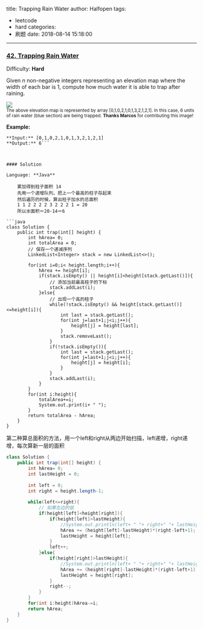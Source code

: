 title: Trapping Rain Water
author: Halfopen
tags:
  - leetcode
  - hard
categories:
  - 刷题
date: 2018-08-14 15:18:00
---
### [42\. Trapping Rain Water](https://leetcode.com/problems/trapping-rain-water/description/)

Difficulty: **Hard**



Given _n_ non-negative integers representing an elevation map where the width of each bar is 1, compute how much water it is able to trap after raining.

![](http://www.leetcode.com/static/images/problemset/rainwatertrap.png)  
<small style="display: inline;">The above elevation map is represented by array [0,1,0,2,1,0,1,3,2,1,2,1]. In this case, 6 units of rain water (blue section) are being trapped. **Thanks Marcos** for contributing this image!</small>

**Example:**

```
**Input:** [0,1,0,2,1,0,1,3,2,1,2,1]
**Output:** 6```



#### Solution

Language: **Java**

    累加得到柱子面积 14
    先用一个递增队列，把上一个最高的柱子存起来
    然后遍历的时候，算出柱子加水的总面积
    1 1 2 2 2 2 3 2 2 2 1 = 20
    所以水面积＝20-14＝6

```java
class Solution {
    public int trap(int[] height) {
        int hArea= 0;
        int totalArea = 0;
        // 保存一个递减序列
        LinkedList<Integer> stack = new LinkedList<>();
        
        for(int i=0;i< height.length;i++){
            hArea += height[i];
            if(stack.isEmpty() || height[i]<height[stack.getLast()]){
                // 添加当前最高柱子的下标
                stack.addLast(i);
            }else{
                // 出现一个高的柱子
                while(!stack.isEmpty() && height[stack.getLast()]<=height[i]){
                    int last = stack.getLast();
                    for(int j=last+1;j<i;j++){
                        height[j] = height[last];
                    }
                    stack.removeLast();
                }
                if(!stack.isEmpty()){
                    int last = stack.getLast();
                    for(int j=last+1;j<i;j++){
                        height[j] = height[i];
                    }
                }
                stack.addLast(i);
            }
        }
        for(int i:height){
            totalArea+=i;
            System.out.print(i+ " ");
        }
        return totalArea - hArea;
    }
}
```

第二种算总面积的方法，用一个left和right从两边开始扫描，left递增，right递增，每次算新一层的面积

```java
class Solution {
    public int trap(int[] height) {
        int hArea= 0;
        int lastHeight = 0;
        
        int left = 0;
        int right = height.length-1;
        
        while(left<=right){
            // 如果左边的低
            if(height[left]<height[right]){
                if(height[left]>lastHeight){
                    //System.out.println(left+ " "+ right+" "+ lastHeight);
                    hArea += (height[left]-lastHeight)*(right-left+1);
                    lastHeight = height[left];
                }
                left++;
            }else{
                if(height[right]>lastHeight){
                    //System.out.println(left+ " "+ right+" "+ lastHeight);
                    hArea += (height[right]-lastHeight)*(right-left+1);
                    lastHeight = height[right];
                }
                right--;
            }
        }
        for(int i:height)hArea-=i;
        return hArea;
    }
}
```


